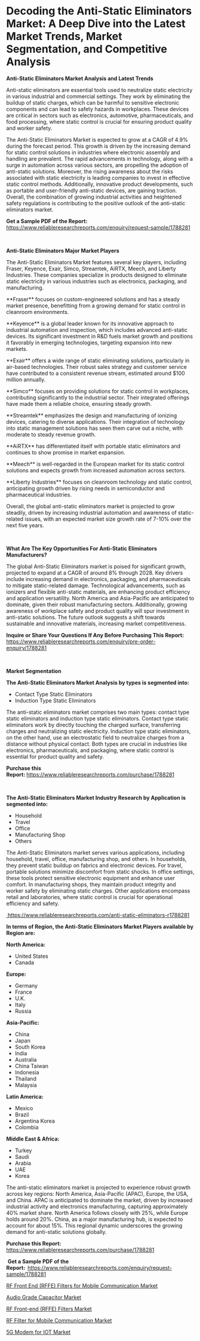 <p><h1>Decoding the Anti-Static Eliminators Market: A Deep Dive into the Latest Market Trends, Market Segmentation, and Competitive Analysis</h1></p><p><strong>Anti-Static Eliminators Market Analysis and Latest Trends</strong></p>
<p><p>Anti-static eliminators are essential tools used to neutralize static electricity in various industrial and commercial settings. They work by eliminating the buildup of static charges, which can be harmful to sensitive electronic components and can lead to safety hazards in workplaces. These devices are critical in sectors such as electronics, automotive, pharmaceuticals, and food processing, where static control is crucial for ensuring product quality and worker safety.</p><p>The Anti-Static Eliminators Market is expected to grow at a CAGR of 4.9% during the forecast period. This growth is driven by the increasing demand for static control solutions in industries where electronic assembly and handling are prevalent. The rapid advancements in technology, along with a surge in automation across various sectors, are propelling the adoption of anti-static solutions. Moreover, the rising awareness about the risks associated with static electricity is leading companies to invest in effective static control methods. Additionally, innovative product developments, such as portable and user-friendly anti-static devices, are gaining traction. Overall, the combination of growing industrial activities and heightened safety regulations is contributing to the positive outlook of the anti-static eliminators market.</p></p>
<p><strong>Get a Sample PDF of the Report:&nbsp;</strong> <a href="https://www.reliableresearchreports.com/enquiry/request-sample/1788281?utm_campaign=83&utm_medium=2&utm_source=Github&utm_content=ia&utm_term=06042025&utm_id=anti-static-eliminators">https://www.reliableresearchreports.com/enquiry/request-sample/1788281</a></p>
<p>&nbsp;</p>
<p><strong>Anti-Static Eliminators Major Market Players</strong></p>
<p><p>The Anti-Static Eliminators Market features several key players, including Fraser, Keyence, Exair, Simco, Streamtek, AiRTX, Meech, and Liberty Industries. These companies specialize in products designed to eliminate static electricity in various industries such as electronics, packaging, and manufacturing.</p><p>**Fraser** focuses on custom-engineered solutions and has a steady market presence, benefitting from a growing demand for static control in cleanroom environments. </p><p>**Keyence** is a global leader known for its innovative approach to industrial automation and inspection, which includes advanced anti-static devices. Its significant investment in R&D fuels market growth and positions it favorably in emerging technologies, targeting expansion into new markets.</p><p>**Exair** offers a wide range of static eliminating solutions, particularly in air-based technologies. Their robust sales strategy and customer service have contributed to a consistent revenue stream, estimated around $100 million annually.</p><p>**Simco** focuses on providing solutions for static control in workplaces, contributing significantly to the industrial sector. Their integrated offerings have made them a reliable choice, ensuring steady growth.</p><p>**Streamtek** emphasizes the design and manufacturing of ionizing devices, catering to diverse applications. Their integration of technology into static management solutions has seen them carve out a niche, with moderate to steady revenue growth.</p><p>**AiRTX** has differentiated itself with portable static eliminators and continues to show promise in market expansion.</p><p>**Meech** is well-regarded in the European market for its static control solutions and expects growth from increased automation across sectors.</p><p>**Liberty Industries** focuses on cleanroom technology and static control, anticipating growth driven by rising needs in semiconductor and pharmaceutical industries.</p><p>Overall, the global anti-static eliminators market is projected to grow steadily, driven by increasing industrial automation and awareness of static-related issues, with an expected market size growth rate of 7-10% over the next five years.</p></p>
<p>&nbsp;</p>
<p><strong>What Are The Key Opportunities For Anti-Static Eliminators Manufacturers?</strong></p>
<p><p>The global Anti-Static Eliminators market is poised for significant growth, projected to expand at a CAGR of around 8% through 2028. Key drivers include increasing demand in electronics, packaging, and pharmaceuticals to mitigate static-related damage. Technological advancements, such as ionizers and flexible anti-static materials, are enhancing product efficiency and application versatility. North America and Asia-Pacific are anticipated to dominate, given their robust manufacturing sectors. Additionally, growing awareness of workplace safety and product quality will spur investment in anti-static solutions. The future outlook suggests a shift towards sustainable and innovative materials, increasing market competitiveness.</p></p>
<p><strong>Inquire or Share Your Questions If Any Before Purchasing This Report:</strong> <a href="https://www.reliableresearchreports.com/enquiry/pre-order-enquiry/1788281?utm_campaign=83&utm_medium=2&utm_source=Github&utm_content=ia&utm_term=06042025&utm_id=anti-static-eliminators">https://www.reliableresearchreports.com/enquiry/pre-order-enquiry/1788281</a></p>
<p>&nbsp;</p>
<p><strong>Market Segmentation</strong></p>
<p><strong>The Anti-Static Eliminators Market Analysis by types is segmented into:</strong></p>
<p><ul><li>Contact Type Static Eliminators</li><li>Induction Type Static Eliminators</li></ul></p>
<p><p>The anti-static eliminators market comprises two main types: contact type static eliminators and induction type static eliminators. Contact type static eliminators work by directly touching the charged surface, transferring charges and neutralizing static electricity. Induction type static eliminators, on the other hand, use an electrostatic field to neutralize charges from a distance without physical contact. Both types are crucial in industries like electronics, pharmaceuticals, and packaging, where static control is essential for product quality and safety.</p></p>
<p><strong>Purchase this Report:&nbsp;</strong><a href="https://www.reliableresearchreports.com/purchase/1788281?utm_campaign=83&utm_medium=2&utm_source=Github&utm_content=ia&utm_term=06042025&utm_id=anti-static-eliminators">https://www.reliableresearchreports.com/purchase/1788281</a></p>
<p>&nbsp;</p>
<p><strong>The Anti-Static Eliminators Market Industry Research by Application is segmented into:</strong></p>
<p><ul><li>Household</li><li>Travel</li><li>Office</li><li>Manufacturing Shop</li><li>Others</li></ul></p>
<p><p>The Anti-Static Eliminators market serves various applications, including household, travel, office, manufacturing shop, and others. In households, they prevent static buildup on fabrics and electronic devices. For travel, portable solutions minimize discomfort from static shocks. In office settings, these tools protect sensitive electronic equipment and enhance user comfort. In manufacturing shops, they maintain product integrity and worker safety by eliminating static charges. Other applications encompass retail and laboratories, where static control is crucial for operational efficiency and safety.</p></p>
<p><a href="https://www.reliableresearchreports.com/anti-static-eliminators-r1788281?utm_campaign=83&utm_medium=2&utm_source=Github&utm_content=ia&utm_term=06042025&utm_id=anti-static-eliminators">&nbsp;https://www.reliableresearchreports.com/anti-static-eliminators-r1788281</a></p>
<p><strong>In terms of Region, the Anti-Static Eliminators Market Players available by Region are:</strong></p>
<p>
    <p> <strong> North America: </strong>
        <ul>
            <li>United States</li>
            <li>Canada</li>
        </ul>
        </p> 
    <p> <strong> Europe: </strong>
        <ul>
            <li>Germany</li>
            <li>France</li>
            <li>U.K.</li>
            <li>Italy</li>
            <li>Russia</li>
        </ul>
        </p> 
    <p> <strong> Asia-Pacific: </strong>
        <ul>
            <li>China</li>
            <li>Japan</li>
            <li>South Korea</li>
            <li>India</li>
            <li>Australia</li>
            <li>China Taiwan</li>
            <li>Indonesia</li>
            <li>Thailand</li>
            <li>Malaysia</li>
        </ul>
        </p> 
    <p> <strong> Latin America: </strong>
        <ul>
            <li>Mexico</li>
            <li>Brazil</li>
            <li>Argentina Korea</li>
            <li>Colombia</li>
        </ul>
        </p> 
    <p> <strong> Middle East & Africa: </strong>
        <ul>
            <li>Turkey</li>
            <li>Saudi</li>
            <li>Arabia</li>
            <li>UAE</li>
            <li>Korea</li>
        </ul>
    </p>
    </p>
<p><p>The anti-static eliminators market is projected to experience robust growth across key regions: North America, Asia-Pacific (APAC), Europe, the USA, and China. APAC is anticipated to dominate the market, driven by increased industrial activity and electronics manufacturing, capturing approximately 40% market share. North America follows closely with 25%, while Europe holds around 20%. China, as a major manufacturing hub, is expected to account for about 15%. This regional dynamic underscores the growing demand for anti-static solutions globally.</p></p>
<p><strong>Purchase this Report: </strong><a href="https://www.reliableresearchreports.com/purchase/1788281?utm_campaign=83&utm_medium=2&utm_source=Github&utm_content=ia&utm_term=06042025&utm_id=anti-static-eliminators">https://www.reliableresearchreports.com/purchase/1788281</a></p>
<p>&nbsp;<strong>Get a Sample PDF of the Report:&nbsp;&nbsp;</strong><a href="https://www.reliableresearchreports.com/enquiry/request-sample/1788281?utm_campaign=83&utm_medium=2&utm_source=Github&utm_content=ia&utm_term=06042025&utm_id=anti-static-eliminators">https://www.reliableresearchreports.com/enquiry/request-sample/1788281</a></p>
<p><strong></strong></p>
<p><p><a href="https://github.com/elroddrewspm/Market-Research-Report-List-1/blob/main/rf-front-end-rffe-filters-for-mobile-communication-market.md?utm_campaign=83&utm_medium=2&utm_source=Github&utm_content=ia&utm_term=06042025&utm_id=anti-static-eliminators">RF Front End (RFFE) Filters for Mobile Communication Market</a></p><p><a href="https://github.com/helmeludu/Market-Research-Report-List-1/blob/main/audio-grade-capacitor-market.md?utm_campaign=83&utm_medium=2&utm_source=Github&utm_content=ia&utm_term=06042025&utm_id=anti-static-eliminators">Audio Grade Capacitor Market</a></p><p><a href="https://github.com/mokeleveisel/Market-Research-Report-List-1/blob/main/rf-front-end-rffe-filters-market.md?utm_campaign=83&utm_medium=2&utm_source=Github&utm_content=ia&utm_term=06042025&utm_id=anti-static-eliminators">RF Front-end (RFFE) Filters Market</a></p><p><a href="https://github.com/baheraennika/Market-Research-Report-List-1/blob/main/rf-filter-for-mobile-communication-market.md?utm_campaign=83&utm_medium=2&utm_source=Github&utm_content=ia&utm_term=06042025&utm_id=anti-static-eliminators">RF Filter for Mobile Communication Market</a></p><p><a href="https://github.com/adelanwkadua/Market-Research-Report-List-1/blob/main/5g-modem-for-iot-market.md?utm_campaign=83&utm_medium=2&utm_source=Github&utm_content=ia&utm_term=06042025&utm_id=anti-static-eliminators">5G Modem for IOT Market</a></p></p>
